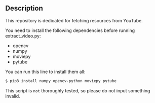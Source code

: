 ## Description
This repository is dedicated for fetching resources from YouTube.

You need to install the following dependencies before running extract_video.py:
- opencv
- numpy
- moviepy
- pytube

You can run this line to install them all:
```bash
$ pip3 install numpy opencv-python moviepy pytube
```

This script is ``not`` thoroughly tested, so please do not input something invalid.
